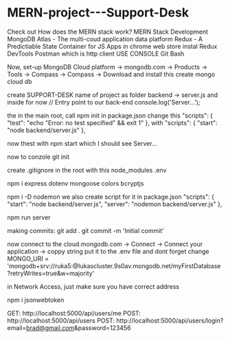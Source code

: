 # MERN-project---Support-Desk

Check out
How does the MERN stack work?
MERN Stack Development
MongoDB Atlas - The multi-coud application data platform
Redux - A Predictiable State Container for JS Apps
in chrome web store instal Redux DevTools
Postman which is http client
USE CONSOLE Git Bash


Now, set-up MongoDB Cloud platform -> mongodb.com -> Products -> Tools -> Compass -> Compass -> Download and install this
create mongo cloud db 

create SUPPORT-DESK name of project
as folder backend -> server.js and inside for now
// Entry point to our back-end
console.log('Server...');

the in the main root, call npm init
in package.json change this
 "scripts": {
    "test": "echo \"Error: no test specified\" && exit 1"
  },
with
  "scripts": {
    "start": "node backend/server.js"
  },

now thest with npm start which I should see Server...

now to conzole git init

create .gitignore in the root with this
node_modules
.env

npm i express dotenv mongoose colors bcryptjs

npm i -D nodemon
we also create script for it in package.json
 "scripts": {
    "start": "node backend/server.js",
    "server": "nodemon backend/server.js"
  },

npm run server

making commits:
git add .
git commit -m 'Initial commit'

now connect to the cloud.mongodb.com -> Connect -> Connect your application -> coppy string
put it to the .env file and dont forget change <password>
MONGO_URI = 'mongodb+srv://ruka5:<password>@lukascluster.9s0av.mongodb.net/myFirstDatabase?retryWrites=true&w=majority'

in Network Access, just make sure you have correct address

npm i jsonwebtoken


GET: 	http://localhost:5000/api/users/me
POST: 	http://localhost:5000/api/users
POST: 	http://localhost:5000/api/users/login?email=brad@gmail.com&password=123456









